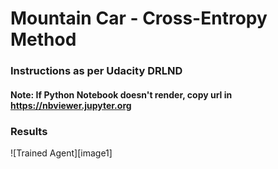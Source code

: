 # Mountain Car - Cross-Entropy Method

### Instructions as per Udacity DRLND

#### Note: If Python Notebook doesn't render, copy url in https://nbviewer.jupyter.org

### Results

![Trained Agent][image1]

